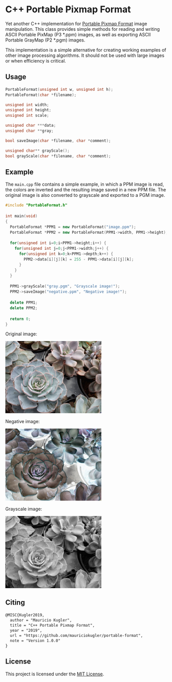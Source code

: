 # C++ Portable Pixmap Format

Yet another C++ implementation for [Portable Pixmap Format](https://en.wikipedia.org/wiki/Netpbm_format) image manipulation. This class provides simple methods for reading and writing ASCII Portable PixMap (P3 *.ppm) images, as well as exporting ASCII Portable GrayMap (P2 *.pgm) images.

This implementation is a simple alternative for creating working examples of other image processing algorithms. It should not be used with large images or when efficiency is critical.

## Usage

```C++
PortableFormat(unsigned int w, unsigned int h);
PortableFormat(char *filename);
```

```C++
unsigned int width;
unsigned int height;
unsigned int scale;
```

```C++
unsigned char ***data;
unsigned char **gray;
```


```C++
bool saveImage(char *filename, char *comment);
```


```C++
unsigned char** grayScale();
bool grayScale(char *filename, char *comment);
```

## Example

The `main.cpp` file contains a simple example, in which a PPM image is read, the colors are inverted and the resulting image saved in a new PPM file. The original image is also converted to grayscale and exported to a PGM image.

```C++
#include "PortableFormat.h"

int main(void)
{
  PortableFormat *PPM1 = new PortableFormat("image.ppm");
  PortableFormat *PPM2 = new PortableFormat(PPM1->width, PPM1->height);

  for(unsigned int i=0;i<PPM1->height;i++) {
    for(unsigned int j=0;j<PPM1->width;j++) {
      for(unsigned int k=0;k<PPM1->depth;k++) {
        PPM2->data[i][j][k] = 255 - PPM1->data[i][j][k];
      }
    }
  }

  PPM1->grayScale("gray.pgm", "Grayscale image!");
  PPM2->saveImage("negative.ppm", "Negative image!");

  delete PPM1;
  delete PPM2;

  return 0;
}
```

Original image:

<img src="image.png" alt="color image" width=300/>

Negative image: 

<img src="negative.png" alt="negative image" width=300/>

Grayscale image:

<img src="gray.png" alt="grayscale image" width=300/>

## Citing

```TeX
@MISC{Kugler2019,
  author = "Mauricio Kugler",
  title = "C++ Portable Pixmap Format",
  year = "2019",
  url = "https://github.com/mauriciokugler/portable-format",
  note = "Version 1.0.0"
}
```

## License

This project is licensed under the [MIT License](LICENSE).

